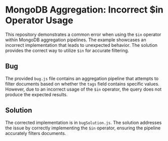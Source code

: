 # MongoDB Aggregation: Incorrect $in Operator Usage

This repository demonstrates a common error when using the `$in` operator within MongoDB aggregation pipelines. The example showcases an incorrect implementation that leads to unexpected behavior. The solution provides the correct way to utilize `$in` for accurate filtering.

## Bug
The provided `bug.js` file contains an aggregation pipeline that attempts to filter documents based on whether the `tags` field contains specific values. However, due to an incorrect usage of the `$in` operator, the query does not produce the expected results.

## Solution
The corrected implementation is in `bugSolution.js`. The solution addresses the issue by correctly implementing the `$in` operator, ensuring the pipeline accurately filters documents.
